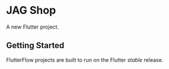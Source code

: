 # JAG Shop

A new Flutter project.

## Getting Started

FlutterFlow projects are built to run on the Flutter _stable_ release.
